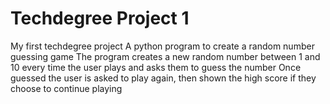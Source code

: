 # Techdegree Project 1
 My first techdegree project 
 A python program to create a random number guessing game
 The program creates a new random number between 1 and 10 every time the user plays and asks them to guess the number 
 Once guessed the user is asked to play again, then shown the high score if they choose to continue playing
